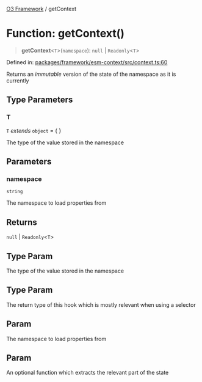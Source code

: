 [O3 Framework](../API.md) / getContext

# Function: getContext()

> **getContext**\<`T`\>(`namespace`): `null` \| `Readonly`\<`T`\>

Defined in: [packages/framework/esm-context/src/context.ts:60](https://github.com/openmrs/openmrs-esm-core/blob/85cde3ce59cd3d29230c98040a3f53525e808725/packages/framework/esm-context/src/context.ts#L60)

Returns an _immutable_ version of the state of the namespace as it is currently

## Type Parameters

### T

`T` *extends* `object` = \{ \}

The type of the value stored in the namespace

## Parameters

### namespace

`string`

The namespace to load properties from

## Returns

`null` \| `Readonly`\<`T`\>

## Type Param

The type of the value stored in the namespace

## Type Param

The return type of this hook which is mostly relevant when using a selector

## Param

The namespace to load properties from

## Param

An optional function which extracts the relevant part of the state
